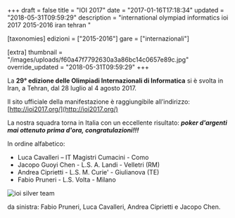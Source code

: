+++
draft = false
title = "IOI 2017"
date = "2017-01-16T17:18:34"
updated = "2018-05-31T09:59:29"
description = "international olympiad informatics ioi 2017 2015-2016 iran tehran "

[taxonomies]
edizioni = ["2015-2016"]
gare = ["internazionali"]

[extra]
thumbnail = "/images/uploads/f60a47f7792630a3a86bc14c0657e89c.jpg"
override_updated = "2018-05-31T09:59:29"
+++

La **29° edizione delle Olimpiadi Internazionali di Informatica** si è svolta in Iran, a Tehran, dal 28 luglio al 4 agosto 2017.

Il sito ufficiale della manifestazione è raggiungibile all’indirizzo: [http://ioi2017.org/](http://ioi2017.org/)

La nostra squadra torna in Italia con un eccellente risultato: **_poker d'argenti mai ottenuto prima d'ora, congratulazioni!!!_**

In ordine alfabetico:

- Luca Cavalleri – IT Magistri Cumacini - Como
- Jacopo Guoyi Chen - L.S. A. Landi - Velletri (RM)
- Andrea Ciprietti - L.S. M. Curie' - Giulianova (TE)
- Fabio Pruneri - L.S. Volta - Milano

![ioi silver team](/images/uploads/ioi-silver-team.jpg)

da sinistra: Fabio Pruneri, Luca Cavalleri, Andrea Ciprietti e Jacopo Chen.
